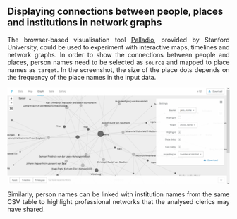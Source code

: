 <h2>Displaying connections between people, places and institutions in network graphs</h2>

<p align="justify">The browser-based visualisation tool <a href="https://hdlab.stanford.edu/palladio/">Palladio</a>, provided by Stanford University, could be used to experiment with interactive maps, timelines and network graphs. In order to show the connections between people and places, person names need to be selected as <code>source</code> and mapped to place names as <code>target</code>. In the screenshot, the size of the place dots depends on the frequency of the place names in the input data.</p>

<a href="https://hdlab.stanford.edu/palladio-app/#/visualization"><img src="./images/Palladio_network.png" width="630px" padding="15px" align="center"/></a>

<p align="justify">Similarly, person names can be linked with institution names from the same CSV table to highlight professional networks that the analysed clerics may have shared.</p>
